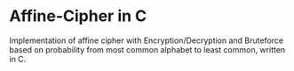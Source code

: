 # Affine-Cipher in C

Implementation of affine cipher with Encryption/Decryption and Bruteforce based on probability from most common alphabet to least common, written in C.
